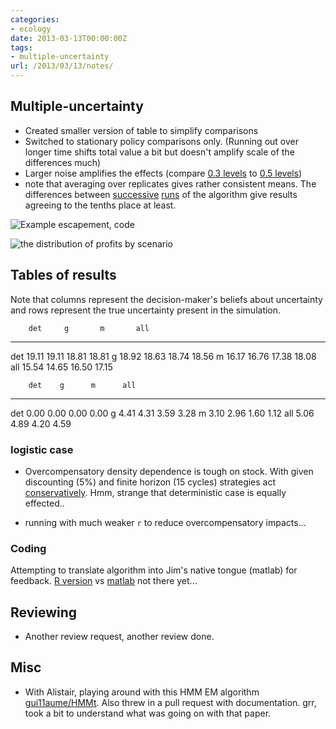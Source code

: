```yaml
---
categories:
- ecology
date: 2013-03-13T00:00:00Z
tags:
- multiple-uncertainty
url: /2013/03/13/notes/
---
```


## Multiple-uncertainty

* Created smaller version of table to simplify comparisons
* Switched to stationary policy comparisons only.  (Running out over longer time shifts total value a bit but doesn't amplify scale of the differences much)
* Larger noise amplifies the effects (compare [0.3 levels](https://github.com/cboettig/multiple_uncertainty/commits/05637ec8845097c5059902a0f4f841343a44d9bc/inst/examples/smalltable.md) to [0.5 levels](https://github.com/cboettig/multiple_uncertainty/blob/05637ec8845097c5059902a0f4f841343a44d9bc/inst/examples/smalltable.mhttps://github.com/cboettig/multiple_uncertainty/blob/05637ec8845097c5059902a0f4f841343a44d9bc/inst/examples/smalltable.mdd))
* note that averaging over replicates gives rather consistent means.  The differences between [successive](https://github.com/cboettig/multiple_uncertainty/blob/05637ec8845097c5059902a0f4f841343a44d9bc/inst/examples/smalltable.md) [runs](https://github.com/cboettig/multiple_uncertainty/blob/bea28d918edccd7c7ab8b365cc12632166985e95/inst/examples/smalltable.md) of the algorithm give results agreeing to the tenths place at least.  



![Example escapement, [code](https://github.com/cboettig/multiple_uncertainty/blob/05637ec8845097c5059902a0f4f841343a44d9bc/inst/examples/smalltable.md)](http://farm9.staticflickr.com/8381/8555792236_227bdbb05b_o.png) 

![the distribution of profits by scenario](http://farm9.staticflickr.com/8526/8554683747_02d0cecfa6_o.png) 

## Tables of results

Note that columns represent the decision-maker's beliefs about uncertainty and rows represent the true uncertainty present in the simulation.  

        det     g       m       all
  ----- ------- ------- ------- -------
  det   19.11   19.11   18.81   18.81
  g     18.92   18.63   18.74   18.56
  m     16.17   16.76   17.38   18.08
  all   15.54   14.65   16.50   17.15

        det    g      m      all
  ----- ------ ------ ------ ------
  det   0.00   0.00   0.00   0.00
  g     4.41   4.31   3.59   3.28
  m     3.10   2.96   1.60   1.12
  all   5.06   4.89   4.20   4.59



### logistic case

* Overcompensatory density dependence is tough on stock.  With given discounting (5%) and finite horizon (15 cycles) strategies act [conservatively](https://github.com/cboettig/multiple_uncertainty/blob/dc6fa3b8c1913cd771e72673083aa80ee733dc62/inst/examples/logistic_uniform.md).  Hmm, strange that deterministic case is equally effected..

* running with much weaker `r` to reduce overcompensatory impacts...

### Coding

Attempting to translate algorithm into Jim's native tongue (matlab) for feedback. [R version](https://github.com/cboettig/multiple_uncertainty/blob/fa4404e1719111b28aa23e388519db94c6f990db/R/multiple_uncertainty.R) vs [matlab](https://github.com/cboettig/multiple_uncertainty/blob/fa4404e1719111b28aa23e388519db94c6f990db/inst/matlab/multiple_uncertainty.m) not there yet...

## Reviewing

* Another review request, another review done.  


## Misc

* With Alistair, playing around with this HMM EM algorithm [gui11aume/HMMt](https://github.com/gui11aume/HMMt/). Also threw in a pull request with documentation.   grr, took a bit to understand what was going on with that paper.
